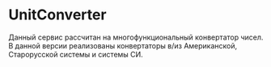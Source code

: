 # UnitConverter

Данный сервис рассчитан на многофункциональный конвертатор чисел. В данной версии реализованы конвертаторы в/из Американской, Старорусской системы и системы СИ.
